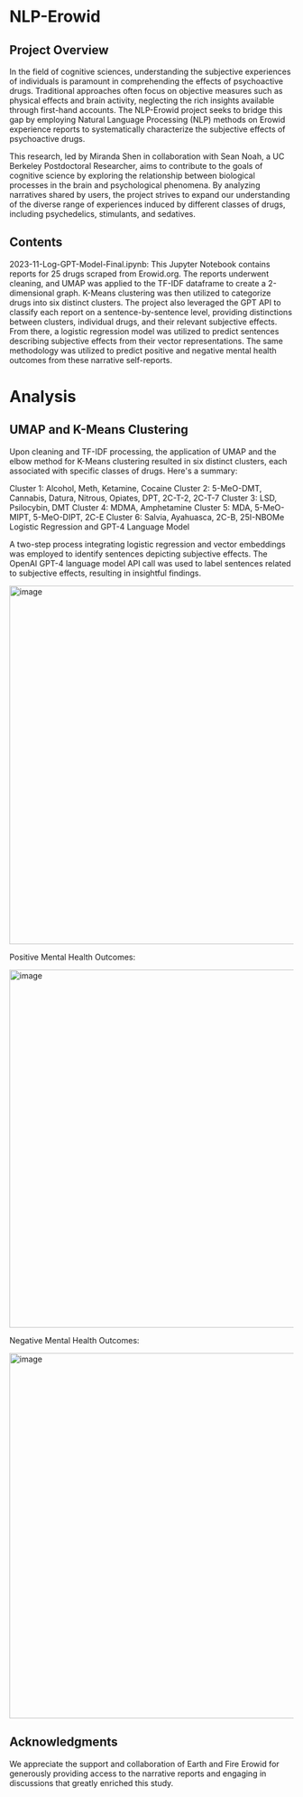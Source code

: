 # NLP-Erowid

## Project Overview
In the field of cognitive sciences, understanding the subjective experiences of individuals is paramount in comprehending the effects of psychoactive drugs. Traditional approaches often focus on objective measures such as physical effects and brain activity, neglecting the rich insights available through first-hand accounts. The NLP-Erowid project seeks to bridge this gap by employing Natural Language Processing (NLP) methods on Erowid experience reports to systematically characterize the subjective effects of psychoactive drugs.

This research, led by Miranda Shen in collaboration with Sean Noah, a UC Berkeley Postdoctoral Researcher, aims to contribute to the goals of cognitive science by exploring the relationship between biological processes in the brain and psychological phenomena. By analyzing narratives shared by users, the project strives to expand our understanding of the diverse range of experiences induced by different classes of drugs, including psychedelics, stimulants, and sedatives.

## Contents
2023-11-Log-GPT-Model-Final.ipynb: This Jupyter Notebook contains reports for 25 drugs scraped from Erowid.org. The reports underwent cleaning, and UMAP was applied to the TF-IDF dataframe to create a 2-dimensional graph. K-Means clustering was then utilized to categorize drugs into six distinct clusters. The project also leveraged the GPT API to classify each report on a sentence-by-sentence level, providing distinctions between clusters, individual drugs, and their relevant subjective effects. From there, a logistic regression model was utilized to predict sentences describing subjective effects from their vector representations. The same methodology was utilized to predict positive and negative mental health outcomes from these narrative self-reports.

# Analysis

## UMAP and K-Means Clustering
Upon cleaning and TF-IDF processing, the application of UMAP and the elbow method for K-Means clustering resulted in six distinct clusters, each associated with specific classes of drugs. Here's a summary:

Cluster 1: Alcohol, Meth, Ketamine, Cocaine
Cluster 2: 5-MeO-DMT, Cannabis, Datura, Nitrous, Opiates, DPT, 2C-T-2, 2C-T-7
Cluster 3: LSD, Psilocybin, DMT
Cluster 4: MDMA, Amphetamine
Cluster 5: MDA, 5-MeO-MIPT, 5-MeO-DIPT, 2C-E
Cluster 6: Salvia, Ayahuasca, 2C-B, 25I-NBOMe
Logistic Regression and GPT-4 Language Model

A two-step process integrating logistic regression and vector embeddings was employed to identify sentences depicting subjective effects. The OpenAI GPT-4 language model API call was used to label sentences related to subjective effects, resulting in insightful findings.

<img width="635" alt="image" src="https://github.com/mirandalshen/NLP-Erowid/assets/86203932/db3d72ca-590a-4608-b0f5-752c78354a39">

Positive Mental Health Outcomes: 

<img width="634" alt="image" src="https://github.com/mirandalshen/NLP-Erowid/assets/86203932/4be1a10f-0806-4c0f-ac30-d699d17453f0">

Negative Mental Health Outcomes: 

<img width="647" alt="image" src="https://github.com/mirandalshen/NLP-Erowid/assets/86203932/745e04f3-35ef-45f8-bf5d-c3416883c8ca">

## Acknowledgments
We appreciate the support and collaboration of Earth and Fire Erowid for generously providing access to the narrative reports and engaging in discussions that greatly enriched this study.
